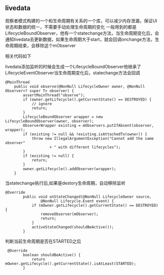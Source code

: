 ## livedata

观察者模式构建的一个和生命周期有关系的一个库，可以减少内存泄漏，保证UI状态和数据的统一，不需要手动处理生命周期的变化
一般用到的都是LifecycleBoundObserver，他有一个statechange方法，当生命周期变化后，会通知livedata去更新数据，如果生命周期大于start，就会回调onchange方法，生命周期结束，会移除这个mObserver

相关代码如下

livedata添加监听的时候会生成一个LifecycleBoundObserver他继承了LifecycleEventObserver当生命周期变化后，statechange方法会回调

```
@MainThread
    public void observe(@NonNull LifecycleOwner owner, @NonNull Observer<? super T> observer) {
        assertMainThread("observe");
        if (owner.getLifecycle().getCurrentState() == DESTROYED) {
            // ignore
            return;
        }
        LifecycleBoundObserver wrapper = new LifecycleBoundObserver(owner, observer);
        ObserverWrapper existing = mObservers.putIfAbsent(observer, wrapper);
        if (existing != null && !existing.isAttachedTo(owner)) {
            throw new IllegalArgumentException("Cannot add the same observer"
                    + " with different lifecycles");
        }
        if (existing != null) {
            return;
        }
        owner.getLifecycle().addObserver(wrapper);
    }
```

当statechange执行后,如果是destory生命周期，自动移除监听

```
@Override
        public void onStateChanged(@NonNull LifecycleOwner source,
                @NonNull Lifecycle.Event event) {
            if (mOwner.getLifecycle().getCurrentState() == DESTROYED) {
                removeObserver(mObserver);
                return;
            }
            activeStateChanged(shouldBeActive());
        }
```

判断当前生命周期是否在STARTED之后

```
 @Override
        boolean shouldBeActive() {
            return mOwner.getLifecycle().getCurrentState().isAtLeast(STARTED);
        }
```

